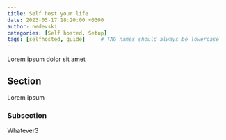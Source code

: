 ```yaml
---
title: Self host your life
date: 2023-05-17 18:20:00 +0300
author: nedevski
categories: [Self hosted, Setup]
tags: [selfhosted, guide]     # TAG names should always be lowercase
---
```


Lorem ipsum dolor sit amet

## Section

Lorem ipsum

### Subsection

Whatever3